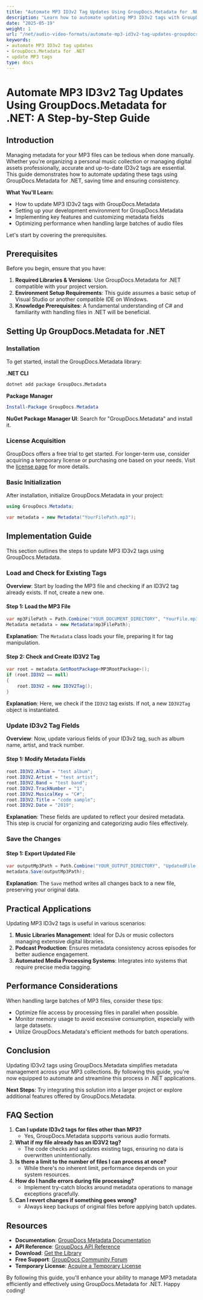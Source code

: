 ```yaml
---
title: "Automate MP3 ID3v2 Tag Updates Using GroupDocs.Metadata for .NET&#58; A Step-by-Step Guide"
description: "Learn how to automate updating MP3 ID3v2 tags with GroupDocs.Metadata for .NET. This guide covers setup, implementation, and performance tips."
date: "2025-05-19"
weight: 1
url: "/net/audio-video-formats/automate-mp3-id3v2-tag-updates-groupdocs-metadata-dotnet/"
keywords:
- automate MP3 ID3v2 tag updates
- GroupDocs.Metadata for .NET
- update MP3 tags
type: docs
---
```

# Automate MP3 ID3v2 Tag Updates Using GroupDocs.Metadata for .NET: A Step-by-Step Guide

## Introduction

Managing metadata for your MP3 files can be tedious when done manually. Whether you're organizing a personal music collection or managing digital assets professionally, accurate and up-to-date ID3v2 tags are essential. This guide demonstrates how to automate updating these tags using GroupDocs.Metadata for .NET, saving time and ensuring consistency.

**What You'll Learn:**
- How to update MP3 ID3v2 tags with GroupDocs.Metadata
- Setting up your development environment for GroupDocs.Metadata
- Implementing key features and customizing metadata fields
- Optimizing performance when handling large batches of audio files

Let's start by covering the prerequisites.

## Prerequisites

Before you begin, ensure that you have:
1. **Required Libraries & Versions**: Use GroupDocs.Metadata for .NET compatible with your project version.
2. **Environment Setup Requirements**: This guide assumes a basic setup of Visual Studio or another compatible IDE on Windows.
3. **Knowledge Prerequisites**: A fundamental understanding of C# and familiarity with handling files in .NET will be beneficial.

## Setting Up GroupDocs.Metadata for .NET

### Installation

To get started, install the GroupDocs.Metadata library:

**.NET CLI**

```bash
dotnet add package GroupDocs.Metadata
```

**Package Manager**

```powershell
Install-Package GroupDocs.Metadata
```

**NuGet Package Manager UI**: Search for "GroupDocs.Metadata" and install it.

### License Acquisition

GroupDocs offers a free trial to get started. For longer-term use, consider acquiring a temporary license or purchasing one based on your needs. Visit the [license page](https://purchase.groupdocs.com/temporary-license) for more details.

### Basic Initialization

After installation, initialize GroupDocs.Metadata in your project:

```csharp
using GroupDocs.Metadata;

var metadata = new Metadata("YourFilePath.mp3");
```

## Implementation Guide

This section outlines the steps to update MP3 ID3v2 tags using GroupDocs.Metadata.

### Load and Check for Existing Tags

**Overview**: Start by loading the MP3 file and checking if an ID3V2 tag already exists. If not, create a new one.

#### Step 1: Load the MP3 File

```csharp
var mp3FilePath = Path.Combine("YOUR_DOCUMENT_DIRECTORY", "YourFile.mp3");
Metadata metadata = new Metadata(mp3FilePath);
```

**Explanation**: The `Metadata` class loads your file, preparing it for tag manipulation.

#### Step 2: Check and Create ID3V2 Tag

```csharp
var root = metadata.GetRootPackage<MP3RootPackage>();
if (root.ID3V2 == null)
{
    root.ID3V2 = new ID3V2Tag();
}
```

**Explanation**: Here, we check if the `ID3V2` tag exists. If not, a new `ID3V2Tag` object is instantiated.

### Update ID3v2 Tag Fields

**Overview**: Now, update various fields of your ID3v2 tag, such as album name, artist, and track number.

#### Step 1: Modify Metadata Fields

```csharp
root.ID3V2.Album = "test album";
root.ID3V2.Artist = "test artist";
root.ID3V2.Band = "test band";
root.ID3V2.TrackNumber = "1";
root.ID3V2.MusicalKey = "C#";
root.ID3V2.Title = "code sample";
root.ID3V2.Date = "2019";
```

**Explanation**: These fields are updated to reflect your desired metadata. This step is crucial for organizing and categorizing audio files effectively.

### Save the Changes

#### Step 1: Export Updated File

```csharp
var outputMp3Path = Path.Combine("YOUR_OUTPUT_DIRECTORY", "UpdatedFile.mp3");
metadata.Save(outputMp3Path);
```

**Explanation**: The `Save` method writes all changes back to a new file, preserving your original data.

## Practical Applications

Updating MP3 ID3v2 tags is useful in various scenarios:
1. **Music Libraries Management**: Ideal for DJs or music collectors managing extensive digital libraries.
2. **Podcast Production**: Ensures metadata consistency across episodes for better audience engagement.
3. **Automated Media Processing Systems**: Integrates into systems that require precise media tagging.

## Performance Considerations

When handling large batches of MP3 files, consider these tips:
- Optimize file access by processing files in parallel when possible.
- Monitor memory usage to avoid excessive consumption, especially with large datasets.
- Utilize GroupDocs.Metadata's efficient methods for batch operations.

## Conclusion

Updating ID3v2 tags using GroupDocs.Metadata simplifies metadata management across your MP3 collections. By following this guide, you're now equipped to automate and streamline this process in .NET applications.

**Next Steps**: Try integrating this solution into a larger project or explore additional features offered by GroupDocs.Metadata.

## FAQ Section

1. **Can I update ID3v2 tags for files other than MP3?**
   - Yes, GroupDocs.Metadata supports various audio formats.
2. **What if my file already has an ID3V2 tag?**
   - The code checks and updates existing tags, ensuring no data is overwritten unintentionally.
3. **Is there a limit to the number of files I can process at once?**
   - While there's no inherent limit, performance depends on your system resources.
4. **How do I handle errors during file processing?**
   - Implement try-catch blocks around metadata operations to manage exceptions gracefully.
5. **Can I revert changes if something goes wrong?**
   - Always keep backups of original files before applying batch updates.

## Resources

- **Documentation**: [GroupDocs Metadata Documentation](https://docs.groupdocs.com/metadata/net/)
- **API Reference**: [GroupDocs API Reference](https://reference.groupdocs.com/metadata/net/)
- **Download**: [Get the Library](https://releases.groupdocs.com/metadata/net/)
- **Free Support**: [GroupDocs Community Forum](https://forum.groupdocs.com/c/metadata/)
- **Temporary License**: [Acquire a Temporary License](https://purchase.groupdocs.com/temporary-license)

By following this guide, you'll enhance your ability to manage MP3 metadata efficiently and effectively using GroupDocs.Metadata for .NET. Happy coding!

